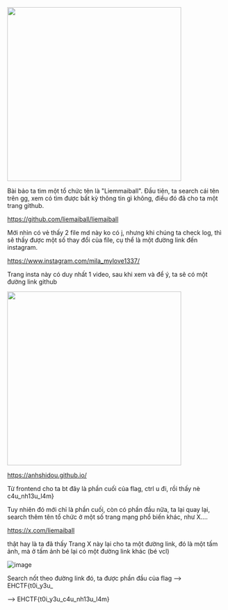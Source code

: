 <img src="https://github.com/user-attachments/assets/9a0b47f8-3161-412a-b888-0332d6918ca6" width="400">

Bài bảo ta tìm một tổ chức tên là "Liemmaiball". Đầu tiên, ta search cái tên trên gg, xem có tìm được bất kỳ thông tin gì không, điều đó đã cho ta một trang github.

https://github.com/liemaiball/liemaiball

Mới nhìn có vẻ thấy 2 file md này ko có j, nhưng khi chúng ta check log, thì sẽ thấy được một số thay đổi của file, cụ thể là một đường link đến instagram.

https://www.instagram.com/mila_mylove1337/

Trang insta này có duy nhất 1 video, sau khi xem và để ý, ta sẽ có một đường link github

<img src="https://github.com/user-attachments/assets/2186aab7-2953-42a2-b591-721b643e977c" width="400">

https://anhshidou.github.io/

Từ frontend cho ta bt đây là phần cuối của flag, ctrl u đi, rồi thấy nè     c4u_nh13u_l4m} 

Tuy nhiên đó mới chỉ là phần cuối, còn có phần đầu nữa, ta lại quay lại, search thêm tên tổ chức ở một số trang mạng phổ biến khác, như X....

https://x.com/liemaiball

thật hay là ta đã thấy
Trang X này lại cho ta một đường link, đó là một tấm ảnh, mà ở tấm ảnh bé lại có một đường link khác (bé vcl)

![image](https://github.com/user-attachments/assets/e558e8f2-3693-490d-8d48-0545c957e058)

Search nốt theo đường link đó, ta được phần đầu của flag --> EHCTF{t0i_y3u_

--> EHCTF{t0i_y3u_c4u_nh13u_l4m}



